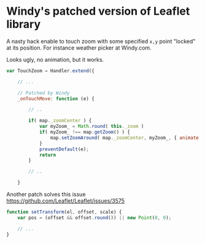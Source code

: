 # Windy's patched version of Leaflet library

A nasty hack enable to touch zoom with some specified
`x,y` point "locked" at its position. For instance weather picker
at Windy.com.

Looks ugly, no animation, but it works.

```js
var TouchZoom = Handler.extend({

	// ...

	// Patched by Windy
	_onTouchMove: function (e) {

		// ..

		if( map._zoomCenter ) {
			var myZoom_ = Math.round( this._zoom )
			if( myZoom_ !== map.getZoom() ) {
				map.setZoomAround( map._zoomCenter, myZoom_, { animate: true });
			}
			preventDefault(e);
			return
		}

		// ..

	}
```

Another patch solves this issue https://github.com/Leaflet/Leaflet/issues/3575

```js
function setTransform(el, offset, scale) {
	var pos = (offset && offset.round()) || new Point(0, 0);

	// ...
}
```